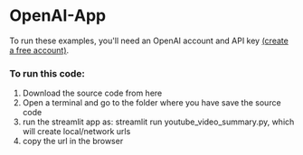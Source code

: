 # OpenAI-App

To run these examples, you'll need an OpenAI account and API key [(create a free account)](https://openai.com/product).

### To run this code:
1. Download the source code from here
2. Open a terminal and go to the folder where you have save the source code
3. run the streamlit app as: streamlit run youtube_video_summary.py, which will create local/network urls
4. copy the url in the browser

